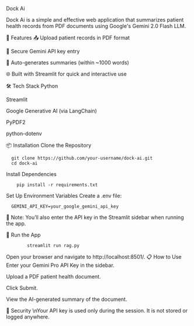 Dock Ai 

Dock Ai is a simple and effective web application that summarizes patient health records from PDF documents using Google's Gemini 2.0 Flash LLM.

🚀 Features
📤 Upload patient records in PDF format

🔐 Secure Gemini API key entry

🤖 Auto-generates summaries (within ~1000 words)

🌐 Built with Streamlit for quick and interactive use

🛠️ Tech Stack
Python

Streamlit

Google Generative AI (via LangChain)

PyPDF2

python-dotenv

📦 Installation
Clone the Repository

      git clone https://github.com/your-username/dock-ai.git
      cd dock-ai

Install Dependencies

        pip install -r requirements.txt



Set Up Environment Variables
Create a .env file:

      GEMINI_API_KEY=your_google_gemini_api_key

  
🔑 Note: You’ll also enter the API key in the Streamlit sidebar when running the app.

🚀 Run the App

            streamlit run rag.py

Open your browser and navigate to http://localhost:8501/.
📋 How to Use
Enter your Gemini Pro API Key in the sidebar.

Upload a PDF patient health document.

Click Submit.

View the AI-generated summary of the document.

🔐 Security
      \nYour API key is used only during the session.
      It is not stored or logged anywhere.

